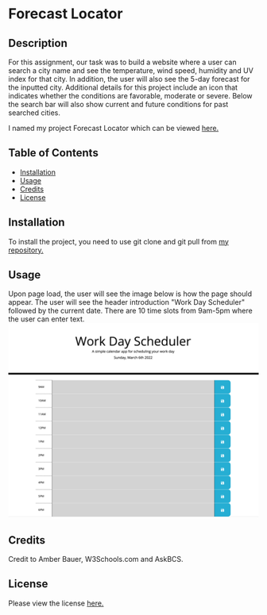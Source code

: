 # Forecast Locator

## Description 

For this assignment, our task was to build a website where a user can search a city name and see the temperature, wind speed, humidity and UV index for that city. In addition, the user will also see the 5-day forecast for the inputted city. Additional details for this project include an icon that indicates whether the conditions are favorable, moderate or severe. Below the search bar will also show current and future conditions for past searched cities. 

I named my project Forecast Locator which can be viewed <a href ="https://github.com/abauer424/forecast-locator"> here.</a> 


## Table of Contents 

* [Installation](#installation)
* [Usage](#usage)
* [Credits](#credits)
* [License](#license)


## Installation

To install the project, you need to use git clone and git pull from <a href ="https://github.com/abauer424/work-day-scheduler">my repository.</a>


## Usage 

Upon page load, the user will see the image below is how the page should appear. The user will see the header introduction "Work Day Scheduler" followed by the current date. There are 10 time slots from 9am-5pm where the user can enter text. 
<img src="https://github.com/abauer424/work-day-scheduler/blob/main/Assets/images/image1.png" alt="image of work day scheduler"/>


## Credits

Credit to Amber Bauer, W3Schools.com and AskBCS.


## License

Please view the license <a href="https://github.com/abauer424/work-day-scheduler/blob/main/LICENSE">here.</a>


